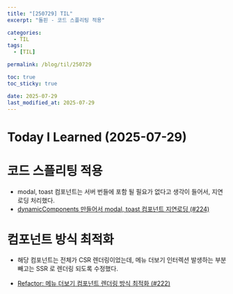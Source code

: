 ```yaml
---
title: "[250729] TIL"
excerpt: "돌핀 - 코드 스플리팅 적용"

categories:
  - TIL
tags:
  - [TIL]

permalink: /blog/til/250729

toc: true
toc_sticky: true

date: 2025-07-29
last_modified_at: 2025-07-29
---
```


# Today I Learned (2025-07-29)

# 코드 스플리팅 적용

- modal, toast 컴포넌트는 서버 번들에 포함 될 필요가 없다고 생각이 들어서, 지연로딩 처리했다.
- [dynamicComponents 만들어서 modal, toast 컴포넌트 지연로딩 (#224)](https://github.com/100-hours-a-week/7-team-ddb-fe/pull/224)

# 컴포넌트 방식 최적화

- 해당 컴포넌트는 전체가 CSR 렌더링이었는데, 메뉴 더보기 인터렉션 발생하는 부분 빼고는 SSR 로 렌더링 되도록 수정했다.

- [Refactor: 메뉴 더보기 컴포넌트 렌더링 방식 최적화 (#222)](https://github.com/100-hours-a-week/7-team-ddb-fe/pull/222)
